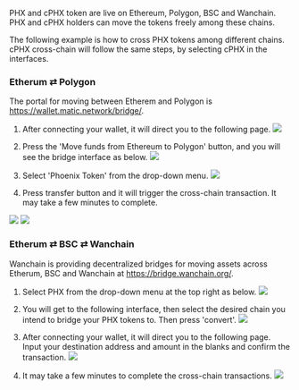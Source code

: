 PHX and cPHX token are live on Ethereum, Polygon, BSC and Wanchain. PHX and cPHX holders can move the tokens freely among these chains.

The following example is how to cross PHX tokens among different chains. cPHX cross-chain will follow the same steps, by selecting cPHX in the interfaces.

### Etherum ⇄ Polygon
The portal for moving between Etherem and Polygon is https://wallet.matic.network/bridge/.

1. After connecting your wallet, it will direct you to the following page.
![](https://z3.ax1x.com/2021/08/02/fSQi1U.png)

2. Press the 'Move funds from Ethereum to Polygon' button, and you will see the bridge interface as below.
![](https://z3.ax1x.com/2021/08/02/fS1dOg.png)

3. Select 'Phoenix Token' from the drop-down menu. 
![](https://z3.ax1x.com/2021/08/02/fS1Bwj.png)

4. Press transfer button and it will trigger the cross-chain transaction. It may take a few minutes to complete.

![](https://z3.ax1x.com/2021/08/02/fS16f0.png)
![](https://z3.ax1x.com/2021/08/02/fS1yYq.png)


### Etherum ⇄ BSC ⇄ Wanchain
Wanchain is providing decentralized bridges for moving assets across Etherum, BSC and Wanchain at https://bridge.wanchain.org/.

1. Select PHX from the drop-down menu at the top right as below. 
![](https://z3.ax1x.com/2021/08/02/fS1579.png)

2. You will get to the following interface, then select the desired chain you intend to bridge your PHX tokens to. Then press 'convert'.
![](https://z3.ax1x.com/2021/08/02/fS1bp6.png)

3. After connecting your wallet, it will direct you to the following page. Input your destination address and amount in the blanks and confirm the transaction.
![](https://z3.ax1x.com/2021/08/02/fS17fx.png)

4. It may take a few minutes to complete the cross-chain transactions.
![](https://z3.ax1x.com/2021/08/02/fS3P9P.png)
